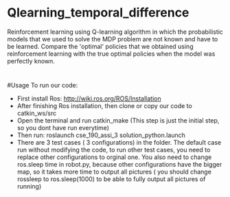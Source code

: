 # Qlearning_temporal_difference
Reinforcement learning using Q-learning algorithm in which the probabilistic models that we used to solve the MDP problem are not known and have to be learned. Compare the 'optimal' policies that we obtained using reinforcement learning with the true optimal policies when the model was perfectly known.

#
#Usage
To run our code:
+ First install Ros: http://wiki.ros.org/ROS/Installation
+ After finishing Ros installation, then clone or copy our code to catkin_ws/src
+ Open the terminal and run catkin_make (This step is just the initial step, so you dont have run everytime)
+ Then run: 
          roslaunch cse_190_assi_3 solution_python.launch
+ There are 3 test cases ( 3 configurations) in the folder. The default case run without modifying the code, to run other test cases, you need to replace other configurations to orginal one. You also need to change ros.sleep time in robot.py, because other configurations have the bigger map, so it takes more time to output all pictures ( you should change rossleep to ros.sleep(1000) to be able to fully output all pictures of running)
